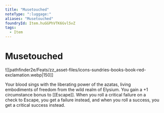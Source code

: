 ```yaml
---
title: "Musetouched"
noteType: ":luggage:"
aliases: "Musetouched"
foundryId: Item.huGGPhVTK6Gvl5vZ
tags:
  - Item
---
```


# Musetouched
![[pathfinder2e/Feats/zz_asset-files/icons-sundries-books-book-red-exclamation.webp|150]]

Your blood sings with the liberating power of the azatas, living embodiments of freedom from the wild realm of Elysium. You gain a +1 circumstance bonus to [[Escape]]. When you roll a critical failure on a check to Escape, you get a failure instead, and when you roll a success, you get a critical success instead.
